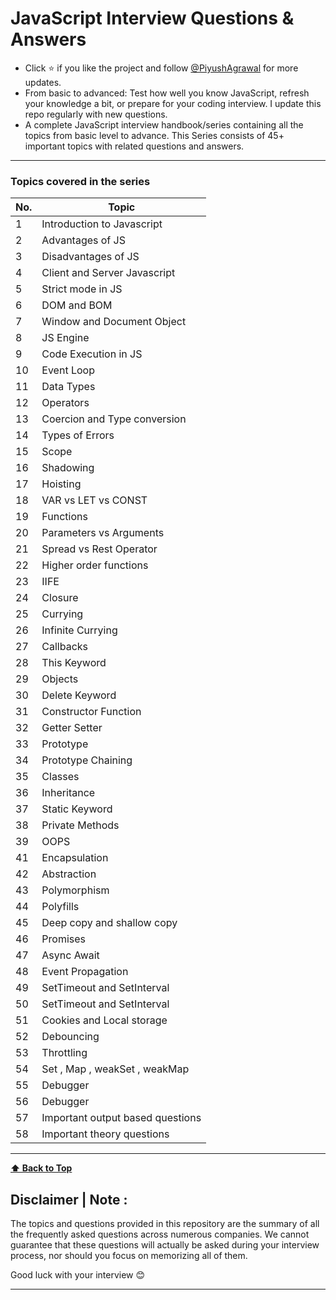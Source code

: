 # JavaScript Interview Questions & Answers

- Click :star: if you like the project and follow [@PiyushAgrawal](https://www.linkedin.com/in/piyush-agrawal-me/) for more updates.
- From basic to advanced: Test how well you know JavaScript, refresh your knowledge a bit, or prepare for your coding interview. I update this repo regularly with new questions.
- A complete JavaScript interview handbook/series containing all the topics from basic level to advance. This Series consists of 45+ important topics with related questions and answers.
---


### Topics covered in the series

| No. | Topic                            |
| --- | -------------------------------- |
| 1   | Introduction to Javascript       |
| 2   | Advantages of JS                 |
| 3   | Disadvantages of JS              |
| 4   | Client and Server Javascript     |
| 5   | Strict mode in JS                |
| 6   | DOM and BOM                      |
| 7   | Window and Document Object       |
| 8   | JS Engine                        |
| 9   | Code Execution in JS             |
| 10  | Event Loop                       |
| 11  | Data Types                       |
| 12  | Operators                        |
| 13  | Coercion and Type conversion     |
| 14  | Types of Errors                  |
| 15  | Scope                            |
| 16  | Shadowing                        |
| 17  | Hoisting                         |
| 18  | VAR vs LET vs CONST              |
| 19  | Functions                        |
| 20  | Parameters vs Arguments          |
| 21  | Spread vs Rest Operator          |
| 22  | Higher order functions           |
| 23  | IIFE                             |
| 24  | Closure                          |
| 25  | Currying                         |
| 26  | Infinite Currying                |
| 27  | Callbacks                        |
| 28  | This Keyword                     |
| 29  | Objects                          |
| 30  | Delete Keyword                   |
| 31  | Constructor Function             |
| 32  | Getter Setter                    |
| 33  | Prototype                        |
| 34  | Prototype Chaining               |
| 35  | Classes                          |
| 36  | Inheritance                      |
| 37  | Static Keyword                   |
| 38  | Private Methods                  |
| 39  | OOPS                             |
| 41  | Encapsulation                    |
| 42  | Abstraction                      |
| 43  | Polymorphism                     |
| 44  | Polyfills                        |
| 45  | Deep copy and shallow copy       |
| 46  | Promises                         |
| 47  | Async Await                      |
| 48  | Event Propagation                |
| 49  | SetTimeout and SetInterval       |
| 50  | SetTimeout and SetInterval       |
| 51  | Cookies and Local storage        |
| 52  | Debouncing                       |
| 53  | Throttling                       |
| 54  | Set , Map , weakSet , weakMap    |
| 55  | Debugger                         |
| 56  | Debugger                         |
| 57  | Important output based questions |
| 58  | Important theory questions       |

---

**[⬆ Back to Top](#topics-covered-in-the-series)**

## Disclaimer | Note :

The topics and questions provided in this repository are the summary of all the frequently asked questions across numerous companies. We cannot guarantee that these questions will actually be asked during your interview process, nor should you focus on memorizing all of them.

Good luck with your interview 😊

---
